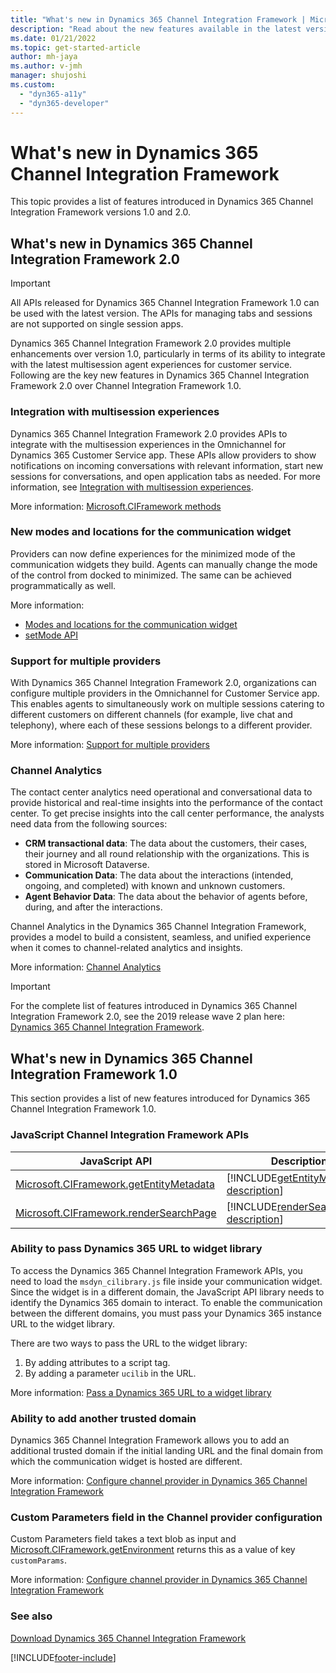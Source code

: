 ```yaml
---
title: "What's new in Dynamics 365 Channel Integration Framework | MicrosoftDocs"
description: "Read about the new features available in the latest versions of Dynamics 365 Channel Integration Framework."
ms.date: 01/21/2022
ms.topic: get-started-article
author: mh-jaya
ms.author: v-jmh
manager: shujoshi
ms.custom: 
  - "dyn365-a11y"
  - "dyn365-developer"
---
```


# What's new in Dynamics 365 Channel Integration Framework

This topic provides a list of features introduced in Dynamics 365 Channel Integration Framework versions 1.0 and 2.0.

## What's new in Dynamics 365 Channel Integration Framework 2.0

> [!IMPORTANT]
> All APIs released for Dynamics 365 Channel Integration Framework 1.0 can be used with the latest version. The APIs for managing tabs and sessions are not supported on single session apps.

Dynamics 365 Channel Integration Framework 2.0 provides multiple enhancements over version 1.0, particularly in terms of its ability to integrate with the latest multisession agent experiences for customer service. Following are the key new features in Dynamics 365 Channel Integration Framework 2.0 over Channel Integration Framework 1.0.

### Integration with multisession experiences

Dynamics 365 Channel Integration Framework 2.0 provides APIs to integrate with the multisession experiences in the Omnichannel for Dynamics 365 Customer Service app. These APIs allow providers to show notifications on incoming conversations with relevant information, start new sessions for conversations, and open application tabs as needed. For more information, see [Integration with multisession experiences](./v2/integration-multi-session-experiences.md).

More information: [Microsoft.CIFramework methods](reference/microsoft-ciframework.md)

### New modes and locations for the communication widget

Providers can now define experiences for the minimized mode of the communication widgets they build. Agents can manually change the mode of the control from docked to minimized. The same can be achieved programmatically as well. 

More information: 
- [Modes and locations for the communication widget](v2/modes-communication-widget.md) 
- [setMode API](v2/reference/microsoft-ciframework/setMode.md)

### Support for multiple providers

With Dynamics 365 Channel Integration Framework 2.0, organizations can configure multiple providers in the Omnichannel for Customer Service app. This enables agents to simultaneously work on multiple sessions catering to different customers on different channels (for example, live chat and telephony), where each of these sessions belongs to a different provider.  

More information: [Support for multiple providers](./v2/support-multiple-providers.md)

### Channel Analytics

The contact center analytics need operational and conversational data to provide historical and real-time insights into the performance of the contact center. To get precise insights into the call center performance, the analysts need data from the following sources: 

- **CRM transactional data**: The data about the customers, their cases, their journey and all round relationship with the organizations. This is stored in Microsoft Dataverse.
- **Communication Data**: The data about the interactions (intended, ongoing, and completed) with known and unknown customers.
- **Agent Behavior Data**: The data about the behavior of agents before, during, and after the interactions. 

Channel Analytics in the Dynamics 365 Channel Integration Framework, provides a model to build a consistent, seamless, and unified experience when it comes to channel-related analytics and insights.

More information: [Channel Analytics](./v2/channel-analytics.md)

> [!IMPORTANT]
> For the complete list of features introduced in Dynamics 365 Channel Integration Framework 2.0, see the 2019 release wave 2 plan here: [Dynamics 365 Channel Integration Framework](/dynamics365-release-plan/2019wave2/dynamics365-customer-service/channel-integration-framework-v2).

## What's new in Dynamics 365 Channel Integration Framework 1.0

This section provides a list of new features introduced for Dynamics 365 Channel Integration Framework 1.0.

### JavaScript Channel Integration Framework APIs

| JavaScript API | Description |
|-----|-----|
| [Microsoft.CIFramework.getEntityMetadata](reference/microsoft-ciframework/getEntityMetadata.md) | [!INCLUDE[getEntityMetadata-description](reference/microsoft-ciframework/includes/getEntityMetadata-description.md)] |
| [Microsoft.CIFramework.renderSearchPage](reference/microsoft-ciframework/renderSearchPage.md) | [!INCLUDE[renderSearchPage-description](reference/microsoft-ciframework/includes/renderSearchPage-description.md)] |

### Ability to pass Dynamics 365 URL to widget library

To access the Dynamics 365 Channel Integration Framework APIs, you need to load the `msdyn_cilibrary.js` file inside your communication widget. Since the widget is in a different domain, the JavaScript API library needs to identify the Dynamics 365 domain to interact. To enable the communication between the different domains, you must pass your Dynamics 365 instance URL to the widget library.

There are two ways to pass the URL to the widget library:

1. By adding attributes to a script tag.
2. By adding a parameter `ucilib` in the URL.

More information: [Pass a Dynamics 365 URL to a widget library](pass-url-widget-library.md)

### Ability to add another trusted domain

Dynamics 365 Channel Integration Framework allows you to add an additional trusted domain if the initial landing URL and the final domain from which the communication widget is hosted are different. 

More information: [Configure channel provider in Dynamics 365 Channel Integration Framework](configure-channel-provider-channel-integration-framework.md)

### Custom Parameters field in the Channel provider configuration

Custom Parameters field takes a text blob as input and [Microsoft.CIFramework.getEnvironment](reference/microsoft-ciframework/getEnvironment.md) returns this as a value of key `customParams`. 

More information: [Configure channel provider in Dynamics 365 Channel Integration Framework](configure-channel-provider-channel-integration-framework.md)

### See also

[Download Dynamics 365 Channel Integration Framework](https://go.microsoft.com/fwlink/p/?linkid=2050102)  

[!INCLUDE[footer-include](../../includes/footer-banner.md)]
